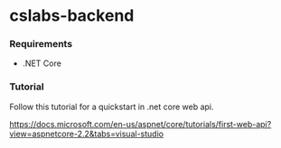 # cslabs-backend

### Requirements

* .NET Core





### Tutorial

Follow this tutorial for a quickstart in .net core web api.


https://docs.microsoft.com/en-us/aspnet/core/tutorials/first-web-api?view=aspnetcore-2.2&tabs=visual-studio


